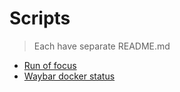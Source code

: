 # Scripts

> Each have separate README.md

- [Run of focus](./run_or_focus.md)
- [Waybar docker status](./waybar_docker_status.md)

